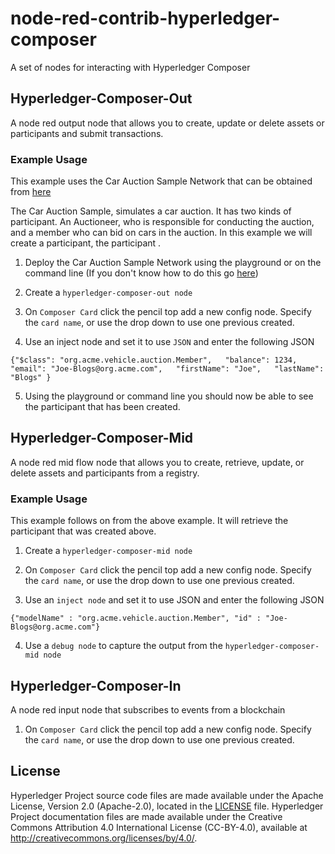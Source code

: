 # node-red-contrib-hyperledger-composer
A set of nodes for interacting with Hyperledger Composer

## Hyperledger-Composer-Out
A node red output node that allows you to create, update or delete assets or participants and submit transactions.

### Example Usage
This example uses the Car Auction Sample Network that can be obtained from [here](https://github.com/hyperledger/composer-sample-networks/tree/master/packages/carauction-network)

The Car Auction Sample, simulates a car auction. It has two kinds of participant. An Auctioneer, who is responsible for conducting the auction, and a member who can bid on cars in the auction.
In this example we will create a participant, the participant .

1. Deploy the Car Auction Sample Network using the playground or on the command line (If you don't know how to do this go [here](https://hyperledger.github.io/composer))

2. Create a `hyperledger-composer-out node`

3. On `Composer Card` click the pencil top add a new config node. Specify the `card name`, or use the drop down to use one previous created.

4. Use an inject node and set it to use `JSON` and enter the following JSON

```
{"$class": "org.acme.vehicle.auction.Member",   "balance": 1234,   "email": "Joe-Blogs@org.acme.com",   "firstName": "Joe",   "lastName": "Blogs" }
```

5. Using the playground or command line you should now be able to see the participant that has been created.

## Hyperledger-Composer-Mid
A node red mid flow node that allows you to create, retrieve, update, or delete assets and participants from a registry.

### Example Usage
This example follows on from the above example. It will retrieve the participant that was created above.
 
 1. Create a `hyperledger-composer-mid node`

 2. On `Composer Card` click the pencil top add a new config node. Specify the `card name`, or use the drop down to use one previous created.
 
 3. Use an `inject node` and set it to use JSON and enter the following JSON
 
 ```
{"modelName" : "org.acme.vehicle.auction.Member", "id" : "Joe-Blogs@org.acme.com"}
```

4. Use a `debug node` to capture the output from the `hyperledger-composer-mid node`

## Hyperledger-Composer-In
A node red input node that subscribes to events from a blockchain

1. On `Composer Card` click the pencil top add a new config node. Specify the `card name`, or use the drop down to use one previous created.

## License <a name="license"></a>
Hyperledger Project source code files are made available under the Apache License, Version 2.0 (Apache-2.0), located in the [LICENSE](LICENSE.txt) file. Hyperledger Project documentation files are made available under the Creative Commons Attribution 4.0 International License (CC-BY-4.0), available at http://creativecommons.org/licenses/by/4.0/.